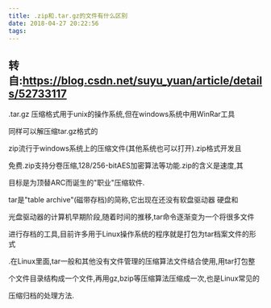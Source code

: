 ```yaml
---
title: .zip和.tar.gz的文件有什么区别
date: 2018-04-27 20:22:56
tags:
---
```


## 转自:https://blog.csdn.net/suyu_yuan/article/details/52733117

.tar.gz 压缩格式用于unix的操作系统,但在windows系统中用WinRar工具

同样可以解压缩tar.gz格式的

zip流行于windows系统上的压缩文件(其他系统也可以打开).zip格式开发且

免费.zip支持分卷压缩,128/256-bitAES加密算法等功能.zip的含义是速度,其

目标是为顶替ARC而诞生的"职业"压缩软件.


tar是"table archive"(磁带存档)的简称,它出现在还没有软盘驱动器 硬盘和

光盘驱动器的计算机早期阶段,随着时间的推移,tar命令逐渐变为一个将很多文件

进行存档的工具,目前许多用于Linux操作系统的程序就是打包为tar档案文件的形式

.在Linux里面,tar一般和其他没有文件管理的压缩算法文件结合使用,用tar打包整

个文件目录结构成一个文件,再用gz,bzip等压缩算法压缩成一次,也是Linux常见的

压缩归档的处理方法.

